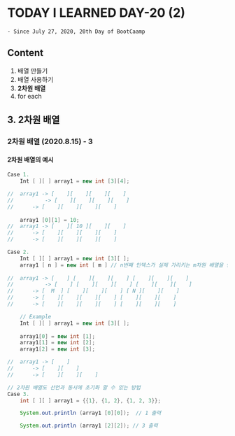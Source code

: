 # TODAY I LEARNED DAY-20 (2)
  `- Since July 27, 2020, 20th Day of BootCaamp`
  
## Content
  1. 배열 만들기 
  2. 배열 사용하기
  3. **2차원 배열**
  4. for each
  
## 3. 2차원 배열 

### 2차원 배열 (2020.8.15) - 3

#### 2차원 배열의 예시

```java
Case 1. 
	Int [ ][ ] array1 = new int [3][4];

//	array1 -> [    ][    ][    ][    ]
//	        -> [    ][    ][    ][    ]
//		-> [    ][    ][    ][    ]
	
	array1 [0][1] = 10;
//	array1 -> [    ][ 10 ][    ][    ]
//		-> [    ][    ][    ][    ]
//		-> [    ][    ][    ][    ]
```


```java
Case 2.
	Int [ ][ ] array1 = new int [3][ ];
	array1 [ n ] = new int [ m ] // n번째 인덱스가 실제 가리키는 m차원 배열을 만들어야 오류가 안남. 
	
//	array1 -> [    ] [    ][    ][    ] [    ][    ][    ]
//	        -> [    ] [    ][    ][    ] [    ][    ][    ]
//		-> [  M  ] [    ][    ][    ] [ N ][    ][    ] 
//		-> [    ][    ][    ][    ] [    ][    ][    ]
//		-> [    ][    ][    ][    ] [    ][    ][    ]

	// Example
	Int [ ][ ] array1 = new int [3][ ];
	
	array1[0] = new int [1];
	array1[1] = new int [2];
	array1[2] = new int [3];

//	array1 -> [    ]
//		-> [    ][    ]
//		-> [    ][    ][    ]


```


```java
// 2차원 배열도 선언과 동시에 초기화 할 수 있는 방법
Case 3.
	int [ ][ ] array1 = {{1}, {1, 2}, {1, 2, 3}};

	System.out.println (array1 [0][0]);  // 1 출력

 	System.out.println (array1 [2][2]); // 3 출력

```

